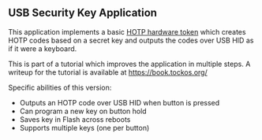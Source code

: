 USB Security Key Application
----------------------------

This application implements a basic
[HOTP hardware token](https://en.wikipedia.org/wiki/HMAC-based_one-time_password)
which creates HOTP codes based on a secret key and outputs the codes over USB
HID as if it were a keyboard.

This is part of a tutorial which improves the application in multiple steps. A
writeup for the tutorial is available at https://book.tockos.org/

Specific abilities of this version:
 * Outputs an HOTP code over USB HID when button is pressed
 * Can program a new key on button hold
 * Saves key in Flash across reboots
 * Supports multiple keys (one per button)
